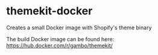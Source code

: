 # themekit-docker

Creates a small Docker image with Shopify's theme binary

The build Docker image can be found here:
https://hub.docker.com/r/gambo/themekit/
